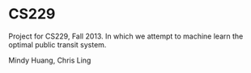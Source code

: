 CS229
=====

Project for CS229, Fall 2013. In which we attempt to machine learn the optimal public transit system.

Mindy Huang, Chris Ling
